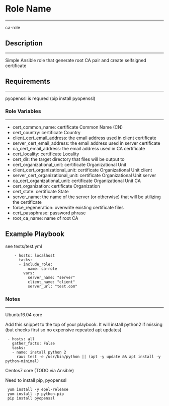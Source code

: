 # Role Name
------------
ca-role

## Description
------------
Simple Ansible role that generate root CA pair and create selfsigned certificate

## Requirements
------------
pyopenssl is requred (pip install pyopenssl)

### Role Variables
--------------
- cert_common_name: certificate Common Name (CN)
- cert_country: certificate Country
- client_cert_email_address: the email address used in client certificate
- server_cert_email_address: the email address used in server certificate
- ca_cert_email_address: the email address used in CA certificate
- cert_locality: certificate Locality
- cert_dir: the target directory that files will be output to
- cert_organizational_unit: certificate Organizational Unit
- client_cert_organizational_unit: certificate Organizational Unit client
- server_cert_organizational_unit: certificate Organizational Unit server
- ca_cert_organizational_unit: certificate Organizational Unit CA
- cert_organization: certificate Organization
- cert_state: certificate State
- server_name: the name of the server (or otherwise) that will be utilizing the certificate
- force_regeneration: overwrite existing certificate files
- cert_passphrase: password phrase
- root_ca_name: name of root CA

Example Playbook
----------------
see tests/test.yml

```
    - hosts: localhost
      tasks:
      - include_role:
          name: ca-role
        vars:
          server_name: "server"
          client_name: "client"
          server_url: "test.com" 
```

### Notes
---------

Ubuntu16.04 core

Add this snippet to the top of your playbook. 
It will install python2 if missing (but checks first so no expensive repeated apt updates)


```
 - hosts: all
   gather_facts: False
   tasks:
   - name: install python 2
     raw: test -e /usr/bin/python || (apt -y update && apt install -y python-minimal)
```

Centos7 core (TODO via Ansible)

Need to install pip, pyopenssl

``` 
 yum install -y epel-release
 yum install -y python-pip
 pip install pyopenssl
```
